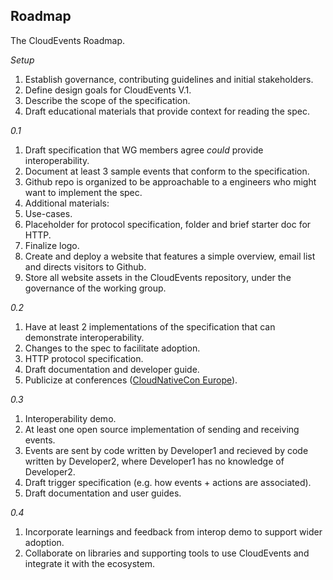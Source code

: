 ## Roadmap

The CloudEvents Roadmap.

*Setup*

1. Establish governance, contributing guidelines and initial stakeholders.
1. Define design goals for CloudEvents V.1.
1. Describe the scope of the specification.
1. Draft educational materials that provide context for reading the spec.

*0.1*

1. Draft specification that WG members agree *could* provide interoperability.
1. Document at least 3 sample events that conform to the specification.
1. Github repo is organized to be approachable to a engineers who might want to
implement the spec.
1. Additional materials:
  1. Use-cases.
  1. Placeholder for protocol specification, folder and brief starter doc for
  HTTP.
1. Finalize logo.
1. Create and deploy a website that features a simple overview, email list and directs visitors to Github.
1. Store all website assets in the CloudEvents repository, under the governance
of the working group.


*0.2*

1. Have at least 2 implementations of the specification that can demonstrate interoperability.
1. Changes to the spec to facilitate adoption.
1. HTTP protocol specification.
1. Draft documentation and developer guide.
1. Publicize at conferences ([CloudNativeCon Europe](https://events.linuxfoundation.org/events/kubecon-cloudnativecon-north-america-2018/)).

*0.3*

1. Interoperability demo.
  1. At least one open source implementation of sending and receiving events.
  1. Events are sent by code written by Developer1 and recieved by code written by Developer2, where Developer1 has no knowledge of Developer2.
  1. Draft trigger specification (e.g. how events + actions are associated).
1. Draft documentation and user guides.

*0.4*

1. Incorporate learnings and feedback from interop demo to support wider adoption.
1. Collaborate on libraries and supporting tools to use CloudEvents and
integrate it with the ecosystem.
